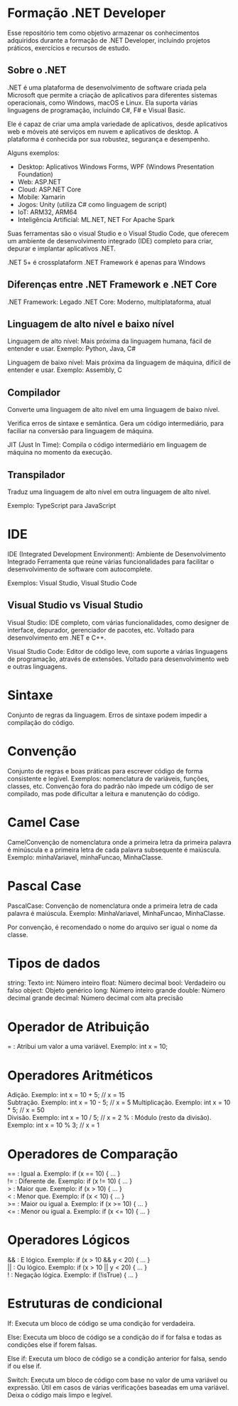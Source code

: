 # Formação .NET Developer
Esse repositório tem como objetivo armazenar os conhecimentos adquiridos durante a formação de .NET Developer, incluindo projetos práticos, exercícios e recursos de estudo.

## Sobre o .NET
.NET é uma plataforma de desenvolvimento de software criada pela Microsoft que permite a criação de aplicativos para diferentes sistemas operacionais, como Windows, macOS e Linux. Ela suporta várias linguagens de programação, incluindo C#, F# e Visual Basic.

Ele é capaz de criar uma ampla variedade de aplicativos, desde aplicativos web e móveis até serviços em nuvem e aplicativos de desktop. A plataforma é conhecida por sua robustez, segurança e desempenho.

Alguns exemplos:

- Desktop: Aplicativos Windows Forms, WPF (Windows Presentation Foundation)
- Web: ASP.NET
- Cloud: ASP.NET Core
- Mobile: Xamarin
- Jogos: Unity (utiliza C# como linguagem de script)
- IoT: ARM32, ARM64
- Inteligência Artificial: ML.NET, NET For Apache Spark

Suas ferramentas são o visual Studio e o Visual Studio Code, que oferecem um ambiente de desenvolvimento integrado (IDE) completo para criar, depurar e implantar aplicativos .NET.

.NET 5+ é crossplataform
.NET Framework é apenas para Windows

## Diferenças entre .NET Framework e .NET Core
.NET Framework: Legado
.NET Core: Moderno, multiplataforma, atual

## Linguagem de alto nível e baixo nível

Linguagem de alto nível: Mais próxima da linguagem humana, fácil de entender e usar. Exemplo: Python, Java, C#

Linguagem de baixo nível: Mais próxima da linguagem de máquina, difícil de entender e usar. Exemplo: Assembly, C

## Compilador

Converte uma linguagem de alto nível em uma linguagem de baixo nível.

Verifica erros de sintaxe e semântica.
Gera um código intermediário, para faciliar na conversão para linguagem de máquina.

JIT (Just In Time): Compila o código intermediário em linguagem de máquina no momento da execução.

## Transpilador

Traduz uma linguagem de alto nível em outra linguagem de alto nível.

Exemplo: TypeScript para JavaScript

# IDE

IDE (Integrated Development Environment): Ambiente de Desenvolvimento Integrado
Ferramenta que reúne várias funcionalidades para facilitar o desenvolvimento de software com autocomplete.

Exemplos: Visual Studio, Visual Studio Code

## Visual Studio vs Visual Studio

Visual Studio: IDE completo, com várias funcionalidades, como designer de interface, depurador, gerenciador de pacotes, etc. Voltado para desenvolvimento em .NET e C++.

Visual Studio Code: Editor de código leve, com suporte a várias linguagens de programação, através de extensões. Voltado para desenvolvimento web e outras linguagens.

# Sintaxe

Conjunto de regras da linguagem. Erros de sintaxe podem impedir a compilação do código.

# Convenção

Conjunto de regras e boas práticas para escrever código de forma consistente e legível. Exemplos: nomenclatura de variáveis, funções, classes, etc.
Convenção fora do padrão não impede um código de ser compilado, mas pode dificultar a leitura e manutenção do código.

# Camel Case

CamelConvenção de nomenclatura onde a primeira letra da primeira palavra é minúscula e a primeira letra de cada palavra subsequente é maiúscula. Exemplo: minhaVariavel, minhaFuncao, MinhaClasse.

# Pascal Case

PascalCase: Convenção de nomenclatura onde a primeira letra de cada palavra é maiúscula. Exemplo: MinhaVariavel, MinhaFuncao, MinhaClasse.

Por convenção, é recomendado o nome do arquivo ser igual o nome da classe.

# Tipos de dados

string: Texto
int: Número inteiro
float: Número decimal
bool: Verdadeiro ou falso
object: Objeto genérico
long: Número inteiro grande
double: Número decimal grande
decimal: Número decimal com alta precisão

# Operador de Atribuição

= : Atribui um valor a uma variável. Exemplo: int x = 10;

# Operadores Aritméticos

Adição. Exemplo: int x = 10 + 5; // x = 15 <br>
Subtração. Exemplo: int x = 10 - 5; //
x = 5
Multiplicação. Exemplo: int x = 10 * 5; //
x = 50 <br>
Divisão. Exemplo: int x = 10 / 5; // x = 2
% : Módulo (resto da divisão). Exemplo: int x = 10 % 3; // x = 1

# Operadores de Comparação

== : Igual a. Exemplo: if (x == 10) { ... }
<br>!= : Diferente de. Exemplo: if (x != 10) { ... }
<br>> : Maior que. Exemplo: if (x > 10) { ... }
<br>< : Menor que. Exemplo: if (x < 10) { ... }
<br>>= : Maior ou igual a. Exemplo: if (x >= 10) { ... }
<br><= : Menor ou igual a. Exemplo: if (x <= 10) { ... }

# Operadores Lógicos

&& : E lógico. Exemplo: if (x > 10 && y < 20) { ... }
<br>|| : Ou lógico. Exemplo: if (x > 10 || y <
20) { ... }
<br>! : Negação lógica. Exemplo: if (!isTrue) { ... }

# Estruturas de condicional

If: Executa um bloco de código se uma condição for verdadeira.

Else: Executa um bloco de código se a condição do if for falsa e todas as condições else if forem falsas.

Else if: Executa um bloco de código se a condição anterior for falsa, sendo if ou else if.

Switch: Executa um bloco de código com base no valor de uma variável ou expressão.
Útil em casos de várias verificações baseadas em uma variável.
Deixa o código mais limpo e legível.

